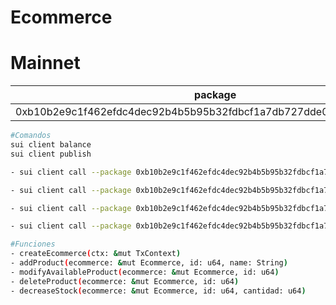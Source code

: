 # Ecommerce



# Mainnet

| package                                                                 | module       |
|-------------------------------------------------------------------------|--------------|
| 0xb10b2e9c1f462efdc4dec92b4b5b95b32fdbcf1a7db727dde06b4591f0a10501      | ecommerceSui |




``` sh
#Comandos
sui client balance
sui client publish

- sui client call --package 0xb10b2e9c1f462efdc4dec92b4b5b95b32fdbcf1a7db727dde06b4591f0a10501 --module ecommerceSui --function addProduct --args 0x9ddda6c823daeb1dc89649398d8036aa5e2e38274e99f3f357c599e2884d0deb 1 "Mouse Inalambrico"

- sui client call --package 0xb10b2e9c1f462efdc4dec92b4b5b95b32fdbcf1a7db727dde06b4591f0a10501 --module ecommerceSui --function modifyAvailableProduct --args 0x9ddda6c823daeb1dc89649398d8036aa5e2e38274e99f3f357c599e2884d0deb 2

- sui client call --package 0xb10b2e9c1f462efdc4dec92b4b5b95b32fdbcf1a7db727dde06b4591f0a10501 --module ecommerceSui --function deleteProduct --args 0x9ddda6c823daeb1dc89649398d8036aa5e2e38274e99f3f357c599e2884d0deb 2

- sui client call --package 0xb10b2e9c1f462efdc4dec92b4b5b95b32fdbcf1a7db727dde06b4591f0a10501 --module ecommerceSui --function decreaseStock --args 0x9ddda6c823daeb1dc89649398d8036aa5e2e38274e99f3f357c599e2884d0deb 1 3


```

``` sh
#Funciones
- createEcommerce(ctx: &mut TxContext)
- addProduct(ecommerce: &mut Ecommerce, id: u64, name: String)
- modifyAvailableProduct(ecommerce: &mut Ecommerce, id: u64)
- deleteProduct(ecommerce: &mut Ecommerce, id: u64)
- decreaseStock(ecommerce: &mut Ecommerce, id: u64, cantidad: u64)
```







